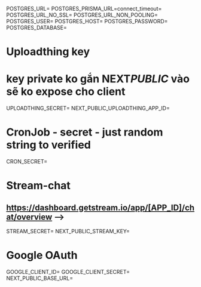POSTGRES_URL=
POSTGRES_PRISMA_URL=connect_timeout=
POSTGRES_URL_NO_SSL=
POSTGRES_URL_NON_POOLING=
POSTGRES_USER=
POSTGRES_HOST=
POSTGRES_PASSWORD=
POSTGRES_DATABASE=

# Uploadthing key

# key private ko gắn NEXT*PUBLIC* vào sẽ ko expose cho client

UPLOADTHING_SECRET=
NEXT_PUBLIC_UPLOADTHING_APP_ID=

# CronJob - secret - just random string to verified

CRON_SECRET=

# Stream-chat

## https://dashboard.getstream.io/app/[APP_ID]/chat/overview -->

STREAM_SECRET=
NEXT_PUBLIC_STREAM_KEY=

# Google OAuth

GOOGLE_CLIENT_ID=
GOOGLE_CLIENT_SECRET=
NEXT_PUBLIC_BASE_URL=
